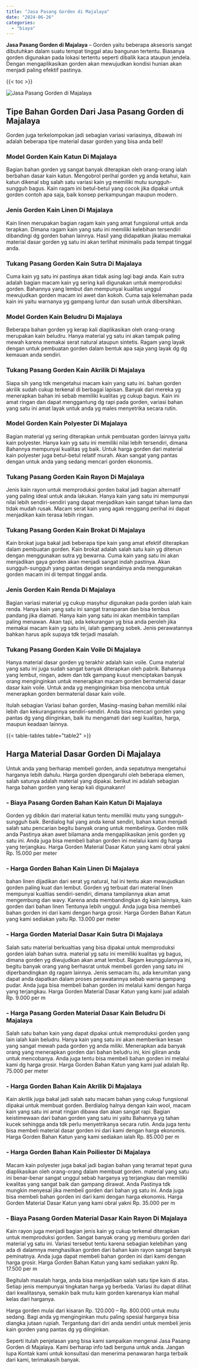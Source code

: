 ```yaml
---
title: "Jasa Pasang Gorden di Majalaya"
date: "2024-06-26"
categories: 
  - "biaya"
---
```


**Jasa Pasang Gorden di Majalaya** – Gorden yaitu beberapa aksesoris sangat dibutuhkan dalam suatu tempat tinggal atau bangunan tertentu. Biasanya gorden digunakan pada lokasi tertentu seperti dibalik kaca ataupun jendela. Dengan mengaplikasikan gorden akan mewujudkan kondisi hunian akan menjadi paling efektif pastinya.

{{< toc >}}

![Jasa Pasang Gorden di Majalaya](/images/pasang-gorden-murah25.png)

## Tipe Bahan Gorden Dari Jasa Pasang Gorden di Majalaya

Gorden juga terkelompokan jadi sebagian variasi variasinya, dibawah ini adalah beberapa tipe material dasar gorden yang bisa anda beli!

### Model Gorden Kain Katun Di Majalaya

Bagian bahan gorden yg sangat banyak diterapkan oleh orang-orang ialah berbahan dasar kain katun. Mengobrol perihal gorden yg anda ketahui, kain katun dikenal sbg salah satu variasi kain yg memiliki mutu sungguh-sungguh bagus. Kain ragam ini betul-betul yang cocok jika dipakai untuk gorden contoh apa saja, baik konsep perkampungan maupun modern.

### Jenis Gorden Kain Linen Di Majalaya

Kain linen merupakan bagian ragam kain yang amat fungsional untuk anda terapkan. Dimana ragam kain yang satu ini memiliki kelebihan tersendiri dibandingi dg gorden bahan lainnya. Hasil yang didapatkan jikalau memakai material dasar gorden yg satu ini akan terlihat minimalis pada tempat tinggal anda.

### Tukang Pasang Gorden Kain Sutra Di Majalaya

Cuma kain yg satu ini pastinya akan tidak asing lagi bagi anda. Kain sutra adalah bagian macam kain yg sering kali digunakan untuk memproduksi gorden. Bahannya yang lembut dan mempunyai kualitas unggul mewujudkan gorden macam ini awet dan kokoh. Cuma saja kelemahan pada kain ini yaitu warnanya yg gampang luntur dan susah untuk dibersihkan.

### Model Gorden Kain Beludru Di Majalaya

Beberapa bahan gorden yg kerap kali diaplikasikan oleh orang-orang merupakan kain beludru. Hanya material yg satu ini akan tampak paling mewah karena memakai serat natural ataupun sintetis. Ragam yang layak dengan untuk pembuatan gorden dalam bentuk apa saja yang layak dg dg kemauan anda sendiri.

### Tukang Pasang Gorden Kain Akrilik Di Majalaya

Siapa sih yang tdk mengetahui macam kain yang satu ini. bahan gorden akrilik sudah cukup terkenal di berbagai lapisan. Banyak dari mereka yg menerapkan bahan ini sebab memiliki kualitas yg cukup bagus. Kain ini amat ringan dan dapat menggantung dg rapi pada gorden, variasi bahan yang satu ini amat layak untuk anda yg males menyetrika secara rutin.

### Model Gorden Kain Polyester Di Majalaya

Bagian material yg sering diterapkan untuk pembuatan gorden lainnya yaitu kain polyester. Hanya kain yg satu ini memiliki nilai lebih tersendiri, dimana Bahannya mempunyai kualitas yg baik. Untuk harga gorden dari material kain polyester juga betul-betul relatif murah. Akan sangat yang pantas dengan untuk anda yang sedang mencari gorden ekonomis.

### Tukang Pasang Gorden Kain Rayon Di Majalaya

Jenis kain rayon untuk memproduksi gorden bakal jadi bagian alternatif yang paling ideal untuk anda lakukan. Hanya kain yang satu ini mempunyai nilai lebih sendiri-sendiri yang dapat menjadikan kain sangat tahan lama dan tidak mudah rusak. Macam serat kain yang agak renggang perihal ini dapat menjadikan kain terasa lebih ringan.

### Tukang Pasang Gorden Kain Brokat Di Majalaya

Kain brokat juga bakal jadi beberapa tipe kain yang amat efektif diterapkan dalam pembuatan gorden. Kain brokat adalah salah satu kain yg ditenun dengan menggunakan sutra yg bewarna. Cuma kain yang satu ini akan menjadikan gaya gorden akan menjadi sangat indah pastinya. Akan sungguh-sungguh yang pantas dengan seandainya anda menggunakan gorden macam ini di tempat tinggal anda.

### Jenis Gorden Kain Renda Di Majalaya

Bagian variasi material yg cukup masyhur digunakan pada gorden ialah kain renda. Hanya kain yang satu ini sangat transparan dan bisa tembus pandang jika diamati. Hanya kain yang satu ini akan membikin tampilan paling menawan. Akan tapi, ada kekurangan yg bisa anda peroleh jika memakai macam kain yg satu ini, ialah gampang sobek. Jenis perawatannya bahkan harus apik supaya tdk terjadi masalah.

### Tukang Pasang Gorden Kain Voile Di Majalaya

Hanya material dasar gorden yg terakhir adalah kain voile. Cuma material yang satu ini juga sudah sangat banyak diterapkan oleh pabrik. Bahannya yang lembut, ringan, adem dan tdk gampang kusut menciptakan banyak orang menginginkan untuk menerapkan macam gorden bermaterial dasar dasar kain voile. Untuk anda yg menginginkan bisa mencoba untuk menerapkan gorden bermaterial dasar kain voile.

Itulah sebagian Variasi bahan gorden, Masing-masing bahan memiliki nilai lebih dan kekurangannya sendiri-sendiri. Anda bisa mencari gorden yang pantas dg yang diinginkan, baik itu mengamati dari segi kualitas, harga, maupun keadaan lainnya.

{{< table-tables table="table2" >}}

## Harga Material Dasar Gorden Di Majalaya

Untuk anda yang berharap membeli gorden, anda sepatutnya mengetahui harganya lebih dahulu. Harga gorden dipengaruhi oleh beberapa elemen, salah satunya adalah material yang dipakai. berikut ini adalah sebagian harga bahan gorden yang kerap kali digunakann!

### \- Biaya Pasang Gorden Bahan Kain Katun Di Majalaya

Gorden yg dibikin dari material katun tentu memiliki mutu yang sungguh-sungguh baik. Berdialog hal yang anda kenal sendiri, bahan katun menjadi salah satu pencarian begitu banyak orang untuk membelinya. Gorden milik anda Pastinya akan awet bilamana anda mengaplikasikan jenis gorden yg satu ini. Anda juga bisa membeli bahan gorden ini melalui kami dg harga yang terjangkau. Harga Gorden Material Dasar Katun yang kami obral yakni Rp. 15.000 per meter

### \- Harga Gorden Bahan Kain Linen Di Majalaya

bahan linen dijadikan dari serat yg natural, hal ini tentu akan mewujudkan gorden paling kuat dan lembut. Gorden yg terbuat dari material linen mempunyai kualtias sendiri-sendiri, dimana tampilannya akan amat mengembung dan wavy. Karena anda membandingkan dg kain lainnya, kain gorden dari bahan linen Tentunya lebih unggul. Anda juga bisa membeli bahan gorden ini dari kami dengan harga grosir. Harga Gorden Bahan Katun yang kami sediakan yaitu Rp. 13.000 per meter

### \- Harga Gorden Material Dasar Kain Sutra Di Majalaya

Salah satu material berkualtias yang bisa dipakai untuk memproduksi gorden ialah bahan sutra. material yg satu ini memiliki kualitas yg bagus, dimana gorden yg diwujudkan akan amat lembut. Ragam keunggulannya ini, begitu banyak orang yang berhasrat untuk membeli gorden yang satu ini diperbandingkan dg ragam lainnya. Jenis semacam itu, ada kerumitan yang dapat anda dapatkan dalam proses perawatannya sebab warna gampang pudar. Anda juga bisa membeli bahan gorden ini melalui kami dengan harga yang terjangkau. Harga Gorden Material Dasar Katun yang kami jual adalah Rp. 9.000 per m

### \- Harga Pasang Gorden Material Dasar Kain Beludru Di Majalaya

Salah satu bahan kain yang dapat dipakai untuk memproduksi gorden yang lain ialah kain beludru. Hanya kain yang satu ini akan memberikan kesan yang sangat mewah pada gorden yg anda miliki. Menerapkan ada banyak orang yang menerapkan gorden dari bahan beludru ini, kini giliran anda untuk mencobanya. Anda juga tentu bisa membeli bahan gorden ini melalui kami dg harga grosir. Harga Gorden Bahan Katun yang kami jual adalah Rp. 75.000 per meter

### \- Harga Gorden Bahan Kain Akrilik Di Majalaya

Kain akrilik juga bakal jadi salah satu macam bahan yang cukup fungsional dipakai untuk membuat gorden. Berdialog halnya dengan kain wool, macam kain yang satu ini amat ringan dibawa dan akan sangat rapi. Bagian keistimewaan dari bahan gorden yang satu ini yaitu Bahannya yg tahan kucek sehingga anda tdk perlu menyetrikanya secara rutin. Anda juga tentu bisa membeli material dasar gorden ini dari kami dengan harga ekonomis. Harga Gorden Bahan Katun yang kami sediakan ialah Rp. 85.000 per m

### \- Harga Gorden Bahan Kain Poiliester Di Majalaya

Macam kain polyester juga bakal jadi bagian bahan yang teramat tepat guna diaplikasikan oleh orang-orang dalam membuat gorden. material yang satu ini benar-benar sangat unggul sebab harganya yg terjangkau dan memiliki kwalitas yang sangat baik dan gampang dirawat. Anda Pastinya tdk mungkin menyesal jika membeli gorden dari bahan yg satu ini. Anda juga bisa membeli bahan gorden ini dari kami dengan harga ekonomis. Harga Gorden Material Dasar Katun yang kami obral yakni Rp. 35.000 per m

### \- Biaya Pasang Gorden Material Dasar Kain Rayon Di Majalaya

Kain rayon juga menjadi bagian jenis kain yg cukup terkenal diterapkan untuk memproduksi gorden. Sangat banyak orang yg memburu gorden dari material yg satu ini. Variasi tersebut tentu karena sebagian kelebihan yang ada di dalamnya menghasilkan gorden dari bahan kain rayon sangat banyak peminatnya. Anda juga dapat membeli bahan gorden ini dari kami dengan harga grosir. Harga Gorden Bahan Katun yang kami sediakan yakni Rp. 17.500 per m

Begitulah masalah harga, anda bisa menjadikan salah satu tipe kain di atas. Setiap jenis mempunyai tingkatan harga yg berbeda. Variasi itu dapat dilihat dari kwalitasnya, semakin baik mutu kain gorden karenanya kian mahal kelas dari harganya.

Harga gorden mulai dari kisaran Rp. 120.000 – Rp. 800.000 untuk mutu sedang. Bagi anda yg menginginkan mutu paling spesial harganya bisa diangka jutaan rupiah. Tergantung dari diri anda sendiri untuk membeli jenis kain gorden yang pantas dg yg diinginkan.

Seperti itulah penjelasan yang bisa kami sampaikan mengenai Jasa Pasang Gorden di Majalaya. Kami berharap info tadi berguna untuk anda. Jangan lupa Kontak kami untuk konsultasi dan menerima penawaran harga terbaik dari kami, terimakasih banyak.
